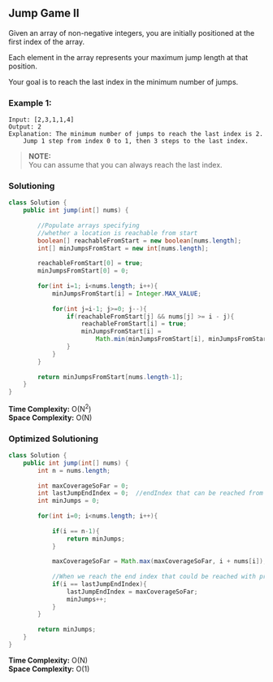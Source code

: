 ## Jump Game II

Given an array of non-negative integers, you are initially positioned at the first index of the array.

Each element in the array represents your maximum jump length at that position.

Your goal is to reach the last index in the minimum number of jumps.


### Example 1:
```
Input: [2,3,1,1,4]
Output: 2
Explanation: The minimum number of jumps to reach the last index is 2.
    Jump 1 step from index 0 to 1, then 3 steps to the last index.
```


> **NOTE:**  
> You can assume that you can always reach the last index.  
 

### Solutioning
```java
class Solution {
    public int jump(int[] nums) {
        
        //Populate arrays specifying  
        //whether a location is reachable from start 
        boolean[] reachableFromStart = new boolean[nums.length];
        int[] minJumpsFromStart = new int[nums.length];
        
        reachableFromStart[0] = true;
        minJumpsFromStart[0] = 0;
        
        for(int i=1; i<nums.length; i++){
            minJumpsFromStart[i] = Integer.MAX_VALUE;
            
            for(int j=i-1; j>=0; j--){
                if(reachableFromStart[j] && nums[j] >= i - j){
                    reachableFromStart[i] = true;
                    minJumpsFromStart[i] = 
                        Math.min(minJumpsFromStart[i], minJumpsFromStart[j] + 1);
                }
            }
        }
       
        return minJumpsFromStart[nums.length-1];
    }
}
```  
**Time Complexity:** O(N<sup>2</sup>)  
**Space Complexity:**  O(N)   


### Optimized Solutioning
```java
class Solution {
    public int jump(int[] nums) {
        int n = nums.length;
        
        int maxCoverageSoFar = 0;
        int lastJumpEndIndex = 0;  //endIndex that can be reached from prev jump under review
        int minJumps = 0;
        
        for(int i=0; i<nums.length; i++){
            
            if(i == n-1){
                return minJumps;
            }
            
            maxCoverageSoFar = Math.max(maxCoverageSoFar, i + nums[i]);
            
            //When we reach the end index that could be reached with prev jump
            if(i == lastJumpEndIndex){
                lastJumpEndIndex = maxCoverageSoFar;
                minJumps++;
            }
        }
        
        return minJumps;
    }
}
```
**Time Complexity:** O(N)  
**Space Complexity:**  O(1)   
